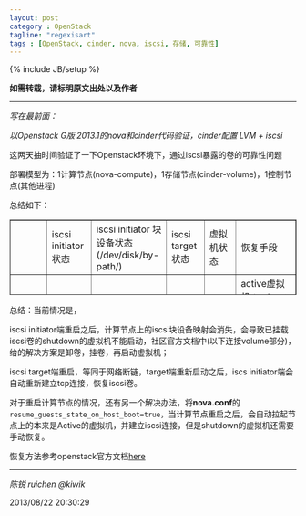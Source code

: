 ```yaml
---
layout: post
category : OpenStack
tagline: "regexisart"
tags : [OpenStack, cinder, nova, iscsi, 存储, 可靠性]
---
```

{% include JB/setup %}

**如需转载，请标明原文出处以及作者**

----------

*写在最前面：*

*以Openstack G版 2013.1的nova和cinder代码验证，cinder配置 LVM + iscsi*

这两天抽时间验证了一下Openstack环境下，通过iscsi暴露的卷的可靠性问题

部署模型为：1计算节点(nova-compute)，1存储节点(cinder-volume)，1控制节点(其他进程)

总结如下：

<table border="1" cellpadding="1" cellspacing="1" height="132" width="874">
<tbody>
<tr>
<td>&nbsp;</td>
<td>iscsi initiator 状态</td>
<td>iscsi initiator 块设备状态<br>
(/dev/disk/by-path/)</td>
<td>iscsi target 状态</td>
<td>虚拟机状态</td>
<td>恢复手段</td>
</tr>
<tr>
<td>重启iscsid</td>
<td>中断</td>
<td>中断</td>
<td>正常</td>
<td>iscsi卷不可用</td>
<td>active虚拟机：reboot<br>
shutdown虚拟机：卸卷，挂卷，启动</td>
</tr>
<tr>
<td>重启计算节点</td>
<td>中断</td>
<td>中断</td>
<td>正常</td>
<td>iscsi卷不可用</td>
<td>active虚拟机：reboot<br>
shutdown虚拟机：卸卷，挂卷，启动</td>
</tr>
<tr>
<td>重启存储节点</td>
<td>正常</td>
<td>正常</td>
<td>中断</td>
<td>iscsi卷不可用</td>
<td>启动存储节点，恢复网络连接</td>
</tr>
</tbody>
</table>

总结：当前情况是，

iscsi initiator端重启之后，计算节点上的iscsi块设备映射会消失，会导致已挂载iscsi卷的shutdown的虚拟机不能启动，社区官方文档中(以下连接volume部分)，给的解决方案是卸卷，挂卷，再启动虚拟机；

iscsi target端重启，等同于网络断链，target端重新启动之后，iscs initiator端会自动重新建立tcp连接，恢复iscsi卷。

对于重启计算节点的情况，还有另一个解决办法，将**nova.conf**的`resume_guests_state_on_host_boot=true`，当计算节点重启之后，会自动拉起节点上的本来是Active的虚拟机，并建立iscsi连接，但是shutdown的虚拟机还需要手动恢复。

恢复方法参考openstack官方文档[here](http://docs.openstack.org/trunk/openstack-ops/content/maintenance.html)


----------

*陈锐 ruichen @kiwik*

2013/08/22 20:30:29 

